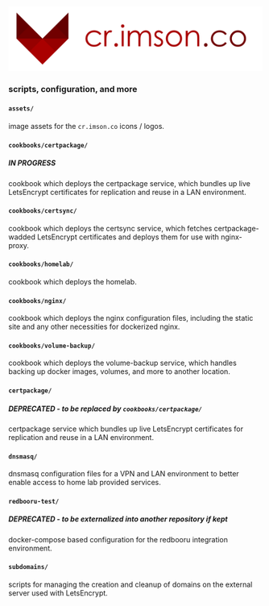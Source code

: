 ![homelab logo](/homelab.png)

### scripts, configuration, and more

#### `assets/`

image assets for the `cr.imson.co` icons / logos.

#### `cookbooks/certpackage/`

##### **IN PROGRESS**

cookbook which deploys the certpackage service, which bundles up live LetsEncrypt certificates for replication and reuse in a LAN environment.

#### `cookbooks/certsync/`

cookbook which deploys the certsync service, which fetches certpackage-wadded LetsEncrypt certificates and deploys them for use with nginx-proxy.

#### `cookbooks/homelab/`

cookbook which deploys the homelab.

#### `cookbooks/nginx/`

cookbook which deploys the nginx configuration files, including the static site and any other necessities for dockerized nginx.

#### `cookbooks/volume-backup/`

cookbook which deploys the volume-backup service, which handles backing up docker images, volumes, and more to another location.

#### `certpackage/`

##### **DEPRECATED - to be replaced by `cookbooks/certpackage/`**

certpackage service which bundles up live LetsEncrypt certificates for replication and reuse in a LAN environment.

#### `dnsmasq/`

dnsmasq configuration files for a VPN and LAN environment to better enable access to home lab provided services.

#### `redbooru-test/`

##### **DEPRECATED** - to be externalized into another repository if kept

docker-compose based configuration for the redbooru integration environment.

#### `subdomains/`

scripts for managing the creation and cleanup of domains on the external server used with LetsEncrypt.
